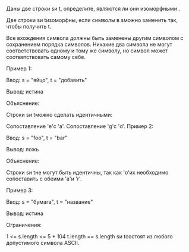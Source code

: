 Даны две строки sи t, определите, являются ли они изоморфными .

Две строки sи tизоморфны, если символы в sможно заменить так, чтобы получить t.

Все вхождения символа должны быть заменены другим символом с сохранением порядка символов. Никакие два символа не могут соответствовать одному и тому же символу, но символ может соответствовать самому себе.

 

Пример 1:

Ввод: s = "яйцо", t = "добавить"

Вывод: истина

Объяснение:

Строки sи tможно сделать идентичными:

Сопоставление 'e'с 'a'.
Сопоставление 'g'с 'd'.
Пример 2:

Ввод: s = "foo", t = "bar"

Вывод: ложь

Объяснение:

Строки sи tне могут быть идентичны, так как 'o'их необходимо сопоставить с обеими 'a'и 'r'.

Пример 3:

Ввод: s = "бумага", t = "название"

Вывод: истина

 

Ограничения:

1 <= s.length <= 5 * 104
t.length == s.length
sи tсостоят из любого допустимого символа ASCII.
